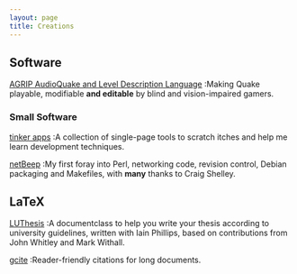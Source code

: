 ```yaml
---
layout: page
title: Creations
---
```


## Software

[AGRIP AudioQuake and Level Description Language](http://agrip.org.uk)
:Making Quake playable, modifiable **and editable** by blind and vision-impaired gamers.

### Small Software

[tinker apps](http://matatk.github.com/tinker/)
:A collection of single-page tools to scratch itches and help me learn development techniques.

[netBeep](http://netbeep.agrip.org.uk)
:My first foray into Perl, networking code, revision control, Debian packaging and Makefiles, with **many** thanks to Craig Shelley.

## LaTeX

[LUThesis](http://luthesis.blogspot.com/)
:A documentclass to help you write your thesis according to university guidelines, written with Iain Phillips, based on contributions from John Whitley and Mark Withall.

[gcite](http://www.ctan.org/pkg/gcite)
:Reader-friendly citations for long documents.
